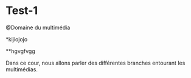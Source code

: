 # Test-1

@Domaine du multimédia

*kijiojojo

**hgvgfvgg

Dans ce cour, nous allons parler des différentes branches entourant les multimédias.
